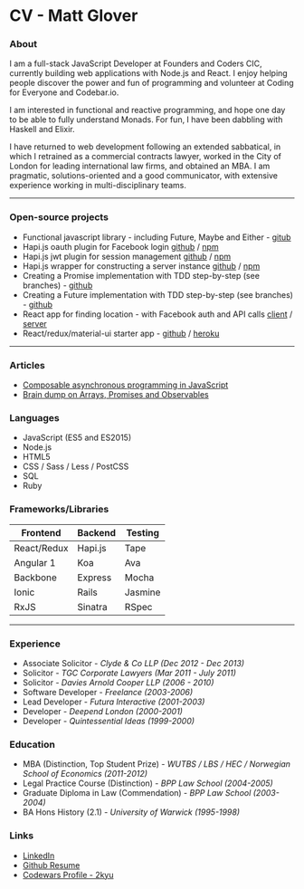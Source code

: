 # CV - Matt Glover

### About

I am a full-stack JavaScript Developer at Founders and Coders CIC, currently building web applications with Node.js and React. I enjoy helping people discover the power and fun of programming and volunteer at Coding for Everyone and Codebar.io.

I am interested in functional and reactive programming, and hope one day to be able to fully understand Monads. For fun, I have been dabbling with Haskell and Elixir.

I have returned to web development following an extended sabbatical, in which I retrained as a commercial contracts lawyer, worked in the City of London for leading international law firms, and obtained an MBA. I am pragmatic, solutions-oriented and a good communicator, with extensive experience working in multi-disciplinary teams.


***

### Open-source projects

- Functional javascript library - including Future, Maybe and Either - [gitub](https://github.com/matthewglover/functionaljs)
- Hapi.js oauth plugin for Facebook login [github](https://github.com/matthewglover/hapi-oauth) / [npm](https://www.npmjs.com/package/@matthewglover/hapi-oauth)
- Hapi.js jwt plugin for session management [github](https://github.com/matthewglover/hapi-jwt) / [npm](https://www.npmjs.com/package/@matthewglover/hapi-jwt)
- Hapi.js wrapper for constructing a server instance [github](https://github.com/matthewglover/hapi-wrapper) / [npm](https://www.npmjs.com/package/@matthewglover/hapi-wrapper)
- Creating a Promise implementation with TDD step-by-step (see branches) - [github](https://github.com/matthewglover/promise-example)
- Creating a Future implementation with TDD step-by-step (see branches) - [github](https://github.com/matthewglover/future-example)
- React app for finding location - with Facebook auth and API calls   [client](https://github.com/matthewglover/goodspot-client) / [server](https://github.com/matthewglover/goodspot-api)
- React/redux/material-ui starter app - [github](https://github.com/matthewglover/react-redux-material-ui) / [heroku](https://react-redux-material-ui.herokuapp.com/)

***
### Articles

- [Composable asynchronous programming in JavaScript](https://medium.com/@MattGlvr/composable-asynchronous-programming-in-javascript-7782d2047a43)
- [Brain dump on Arrays, Promises and Observables](https://medium.com/@MattGlvr/brain-dump-on-arrays-promises-and-observables-a20421907ede)


### Languages

- JavaScript (ES5 and ES2015)
- Node.js
- HTML5
- CSS / Sass / Less / PostCSS
- SQL
- Ruby


### Frameworks/Libraries

| Frontend                       | Backend                          | Testing
|--------------------------------|----------------------------------|---------------
| React/Redux                    | Hapi.js                          | Tape
| Angular 1                      | Koa                              | Ava
| Backbone                       | Express                          | Mocha
| Ionic                          | Rails                            | Jasmine
| RxJS                           | Sinatra                          | RSpec

***

### Experience

- Associate Solicitor - _Clyde & Co LLP (Dec 2012 - Dec 2013)_
- Solicitor - _TGC Corporate Lawyers (Mar 2011 - July 2011)_
- Solicitor - _Davies Arnold Cooper LLP (2006 - 2010)_
- Software Developer - _Freelance (2003-2006)_
- Lead Developer - _Futura Interactive (2001-2003)_
- Developer - _Deepend London (2000-2001)_
- Developer - _Quintessential Ideas (1999-2000)_


### Education

- MBA (Distinction, Top Student Prize) - _WUTBS / LBS / HEC / Norwegian School of Economics (2011-2012)_
- Legal Practice Course (Distinction) - _BPP Law School (2004-2005)_
- Graduate Diploma in Law (Commendation) - _BPP Law School (2003-2004)_
- BA Hons History (2.1) - _University of Warwick (1995-1998)_

### Links

- [LinkedIn](https://www.linkedin.com/in/matthew-glover-uk)
- [Github Resume](https://resume.github.io/?matthewglover)
- [Codewars Profile - 2kyu](http://www.codewars.com/users/matthewglover)
